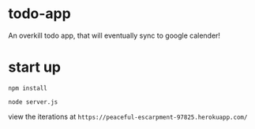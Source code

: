 # todo-app
An overkill todo app, that will eventually sync to google calender!


# start up

`npm install`

`node server.js`


view the iterations at `https://peaceful-escarpment-97825.herokuapp.com/`
